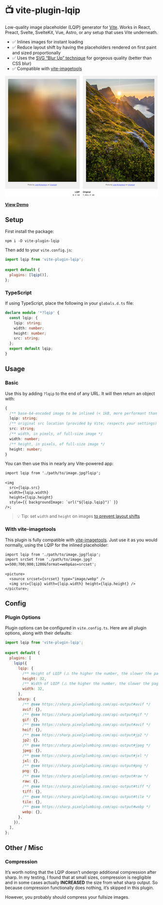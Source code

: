 # 📺 vite-plugin-lqip

Low-quality image placeholder (LQIP) generator for [Vite](https://vitejs.dev/). Works in React, Preact, Svelte, SvelteKit, Vue, Astro, or any setup that uses Vite underneath.

- ✅ Inlines images for instant loading
- ✅ Reduce layout shift by having the placeholders rendered on first paint and sized proportionally
- ✅ Uses the [SVG “Blur Up” technique](https://css-tricks.com/the-blur-up-technique-for-loading-background-images/) for gorgeous quality (better than CSS blur)
- ✅ Compatible with [vite-imagetools](https://github.com/JonasKruckenberg/imagetools)

![](./.github/example-06.png)

**[View Demo](https://vite-plugin-lqip.pages.dev)**

## Setup

First install the package:

```
npm i -D vite-plugin-lqip
```

Then add to your `vite.config.js`:

```js
import lqip from 'vite-plugin-lqip';

export default {
  plugins: [lqip()],
};
```

### TypeScript

If using TypeScript, place the following in your `globals.d.ts` file:

```ts
declare module '*?lqip' {
  const lqip: {
    lqip: string;
    width: number;
    height: number;
    src: string;
  };
  export default lqip;
}
```

## Usage

### Basic

Use this by adding `?lqip` to the end of any URL. It will then return an object with:

```ts
{
  /** base-64-encoded image to be inlined (< 1kB, more performant than an extra network request) */
  lqip: string;
  /** original src location (provided by Vite; respects your settings) */
  src: string;
  /** width, in pixels, of full-size image */
  width: number;
  /** height, in pixels, of full-size image */
  height: number;
}
```

You can then use this in nearly any Vite-powered app:

```tsx
import lqip from './path/to/image.jpg?lqip';

<img
  src={lqip.src}
  width={lqip.width}
  height={lqip.height}
  style={{ backgroundImage: `url("${lqip.lqip}")` }}
/>;
```

> 💡 Tip: set `width` and `height` on images [to prevent layout shifts](https://www.smashingmagazine.com/2020/03/setting-height-width-images-important-again/)

### With vite-imagetools

This plugin is fully compatible with [vite-imagetools](https://github.com/JonasKruckenberg/imagetools). Just use it as you would normally, using the LQIP for the inlined placeholder:

```tsx
import lqip from './path/to/image.jpg?lqip';
import srcSet from './path/to/image.jpg?w=500;700;900;1200&format=webp&as=srcset';

<picture>
  <source srcset={srcset} type="image/webp" />
  <img src={lqip} width={lqip.width} height={lqip.height} />
</picture>;
```

## Config

### Plugin Options

Plugin options can be configured in `vite.config.ts`. Here are all plugin options, along with their defaults:

```js
import lqip from 'vite-plugin-lqip';

export default {
  plugins: [
    lqip({
      lqip: {
        /** Height of LQIP (⚠️ the higher the number, the slower the page load!) */
        height: 32,
        /** Width of LQIP (⚠️ the higher the number, the slower the page load!) */
        width: 32,
      },
      sharp: {
        /** @see https://sharp.pixelplumbing.com/api-output#avif */
        avif: {},
        /** @see https://sharp.pixelplumbing.com/api-output#gif */
        gif: {},
        /** @see https://sharp.pixelplumbing.com/api-output#avif */
        heif: {},
        /** @see https://sharp.pixelplumbing.com/api-output#jp2 */
        jp2: {},
        /** @see https://sharp.pixelplumbing.com/api-output#jpeg */
        jpeg: {},
        /** @see https://sharp.pixelplumbing.com/api-output#jxl */
        jxl: {},
        /** @see https://sharp.pixelplumbing.com/api-output#png */
        png: {},
        /** @see https://sharp.pixelplumbing.com/api-output#raw */
        raw: {},
        /** @see https://sharp.pixelplumbing.com/api-output#tiff */
        tiff: {},
        /** @see https://sharp.pixelplumbing.com/api-output#tile */
        tile: {},
        /** @see https://sharp.pixelplumbing.com/api-output#webp */
        webp: {},
      },
    }),
  ],
};
```

## Other / Misc

### Compression

It’s worth noting that the LQIP doesn’t undergo additional compression after sharp. In my testing, I found that at small sizes, compression is negligible and in some cases actually **INCREASED** the size from what sharp output. So because compression functionally does nothing, it’s skipped in this plugin.

However, you probably should compress your fullsize images.
